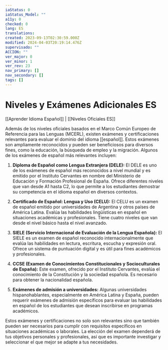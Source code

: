 ```yaml
---
iaStatus: 0
iaStatus_Model: ""
a11y: 0
checked: 0
lang: ES
translations: 
created: 2023-09-13T02:30:59.000Z
modified: 2024-04-03T20:19:14.476Z
supervisado: ""
ACCION: ""
ver_major: 0
ver_minor: 1
ver_rev: 23
nav_primary: []
nav_secondary: []
tags: []
---
```

# Niveles y Exámenes Adicionales ES

[[Aprender Idioma Español]] | [[Niveles Oficiales ES]]

Además de los niveles oficiales basados en el Marco Común Europeo de Referencia para las Lenguas (MCERL), existen exámenes y certificaciones relevantes para evaluar el dominio del idioma [[español]]. Estos exámenes son ampliamente reconocidos y pueden ser beneficiosos para diversos fines, como la educación, la búsqueda de empleo y la migración. Algunos de los exámenes de español más relevantes incluyen:

1. **Diploma de Español como Lengua Extranjera (DELE):** El DELE es uno de los exámenes de español más reconocidos a nivel mundial y es emitido por el Instituto Cervantes en nombre del Ministerio de Educación y Formación Profesional de España. Ofrece diferentes niveles que van desde A1 hasta C2, lo que permite a los estudiantes demostrar su competencia en el idioma español en diversos contextos.
    
2. **Certificado de Español: Lengua y Uso (CELU):** El CELU es un examen de español emitido por universidades de Argentina y otros países de América Latina. Evalúa las habilidades lingüísticas en español en situaciones académicas y profesionales. Tiene cuatro niveles que van desde el nivel básico hasta el nivel avanzado.
    
3. **SIELE (Servicio Internacional de Evaluación de la Lengua Española):** El SIELE es un examen de español reconocido internacionalmente que evalúa las habilidades en lectura, escritura, escucha y expresión oral. Ofrece un sistema de puntuación digital y es útil para fines académicos y profesionales.
    
4. **CCSE (Examen de Conocimientos Constitucionales y Socioculturales de España):** Este examen, ofrecido por el Instituto Cervantes, evalúa el conocimiento de la Constitución y la sociedad española. Es necesario para obtener la nacionalidad española.
    
5. **Exámenes de admisión a universidades:** Algunas universidades hispanohablantes, especialmente en América Latina y España, pueden requerir exámenes de admisión específicos para evaluar las habilidades en español de los estudiantes que desean inscribirse en programas académicos.
    

Estos exámenes y certificaciones no solo son relevantes sino que también pueden ser necesarios para cumplir con requisitos específicos en situaciones académicas o laborales. La elección del examen dependerá de tus objetivos personales y profesionales, así que es importante investigar y seleccionar el que mejor se adapte a tus necesidades.